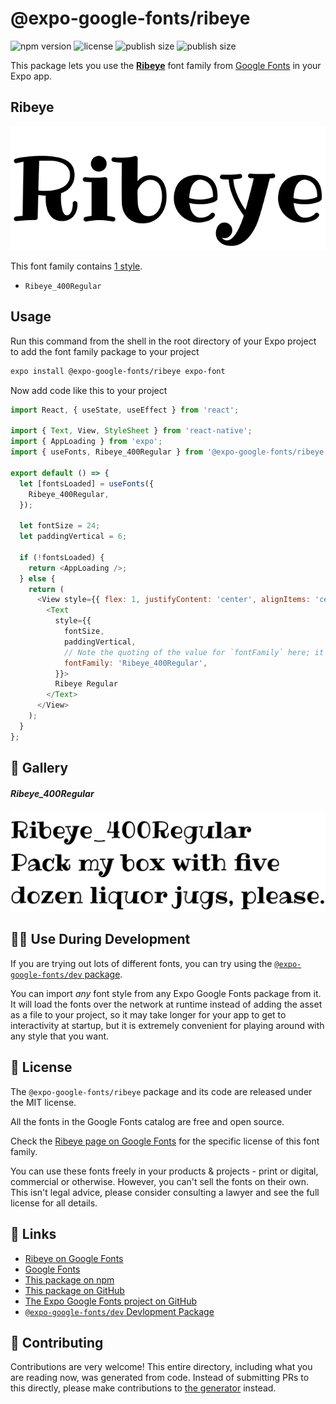 # @expo-google-fonts/ribeye

![npm version](https://flat.badgen.net/npm/v/@expo-google-fonts/ribeye)
![license](https://flat.badgen.net/github/license/expo/google-fonts)
![publish size](https://flat.badgen.net/packagephobia/install/@expo-google-fonts/ribeye)
![publish size](https://flat.badgen.net/packagephobia/publish/@expo-google-fonts/ribeye)

This package lets you use the [**Ribeye**](https://fonts.google.com/specimen/Ribeye) font family from [Google Fonts](https://fonts.google.com/) in your Expo app.

## Ribeye

![Ribeye](./font-family.png)

This font family contains [1 style](#-gallery).

- `Ribeye_400Regular`

## Usage

Run this command from the shell in the root directory of your Expo project to add the font family package to your project
```sh
expo install @expo-google-fonts/ribeye expo-font
```

Now add code like this to your project
```js
import React, { useState, useEffect } from 'react';

import { Text, View, StyleSheet } from 'react-native';
import { AppLoading } from 'expo';
import { useFonts, Ribeye_400Regular } from '@expo-google-fonts/ribeye';

export default () => {
  let [fontsLoaded] = useFonts({
    Ribeye_400Regular,
  });

  let fontSize = 24;
  let paddingVertical = 6;

  if (!fontsLoaded) {
    return <AppLoading />;
  } else {
    return (
      <View style={{ flex: 1, justifyContent: 'center', alignItems: 'center' }}>
        <Text
          style={{
            fontSize,
            paddingVertical,
            // Note the quoting of the value for `fontFamily` here; it expects a string!
            fontFamily: 'Ribeye_400Regular',
          }}>
          Ribeye Regular
        </Text>
      </View>
    );
  }
};

```

## 🔡 Gallery

##### Ribeye_400Regular
![Ribeye_400Regular](./Ribeye_400Regular.ttf.png)


## 👩‍💻 Use During Development

If you are trying out lots of different fonts, you can try using the [`@expo-google-fonts/dev` package](https://github.com/expo/google-fonts/tree/master/font-packages/dev#readme).

You can import *any* font style from any Expo Google Fonts package from it. It will load the fonts
over the network at runtime instead of adding the asset as a file to your project, so it may take longer
for your app to get to interactivity at startup, but it is extremely convenient
for playing around with any style that you want.

## 📖 License

The `@expo-google-fonts/ribeye` package and its code are released under the MIT license.

All the fonts in the Google Fonts catalog are free and open source.

Check the [Ribeye page on Google Fonts](https://fonts.google.com/specimen/Ribeye) for the specific license of this font family.

You can use these fonts freely in your products & projects - print or digital, commercial or otherwise. However, you can't sell the fonts on their own. This isn't legal advice, please consider consulting a lawyer and see the full license for all details.

## 🔗 Links

- [Ribeye on Google Fonts](https://fonts.google.com/specimen/Ribeye)
- [Google Fonts](https://fonts.google.com/)
- [This package on npm](https://www.npmjs.com/package/@expo-google-fonts/ribeye)
- [This package on GitHub](https://github.com/expo/google-fonts/tree/master/font-packages/ribeye)
- [The Expo Google Fonts project on GitHub](https://github.com/expo/google-fonts)
- [`@expo-google-fonts/dev` Devlopment Package](https://github.com/expo/google-fonts/tree/master/font-packages/dev)

## 🤝 Contributing

Contributions are very welcome! This entire directory, including what you are reading now, was generated from code. Instead of submitting PRs to this directly, please make contributions to [the generator](https://github.com/expo/google-fonts/tree/master/packages/generator) instead.
